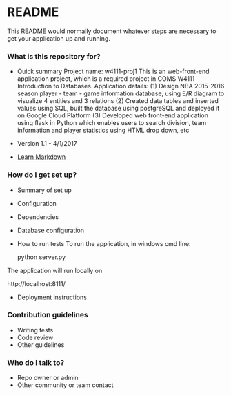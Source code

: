 # README #

This README would normally document whatever steps are necessary to get your application up and running.

### What is this repository for? ###

* Quick summary
Project name: w4111-proj1
This is an web-front-end application project, which is a required project in COMS W4111 Introduction to Databases.
Application details:
(1) Design NBA 2015-2016 season player - team - game information database, using E/R diagram to visualize 4 entities and 3 relations
(2) Created data tables and inserted values using SQL, built the database using postgreSQL and deployed it on Google Cloud Platform
(3) Developed web front-end application using flask in Python which enables users to search division, team information and player statistics using HTML drop down, etc

* Version
1.1 - 4/1/2017

* [Learn Markdown](https://bitbucket.org/tutorials/markdowndemo)

### How do I get set up? ###

* Summary of set up
* Configuration
* Dependencies
* Database configuration
* How to run tests
To run the application, in windows cmd line:

  python server.py
 
The application will run locally on 

  http://localhost:8111/

* Deployment instructions

### Contribution guidelines ###

* Writing tests
* Code review
* Other guidelines

### Who do I talk to? ###

* Repo owner or admin
* Other community or team contact
